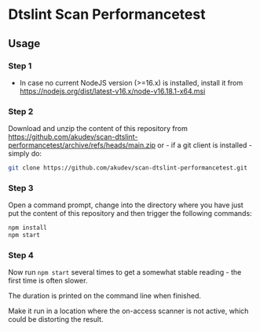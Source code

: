 # Dtslint Scan Performancetest

## Usage

### Step 1
- In case no current NodeJS version (>=16.x) is installed, install it from https://nodejs.org/dist/latest-v16.x/node-v16.18.1-x64.msi

### Step 2
Download and unzip the content of this repository from https://github.com/akudev/scan-dtslint-performancetest/archive/refs/heads/main.zip
or - if a git client is installed - simply do:
```sh
git clone https://github.com/akudev/scan-dtslint-performancetest.git
```

### Step 3
Open a command prompt, change into the directory where you have just put the content of this repository and then trigger the following commands:
```sh
npm install
npm start
```

### Step 4
Now run `npm start` several times to get a somewhat stable reading - the first time is often slower.

The duration is printed on the command line when finished.

Make it run in a location where the on-access scanner is not active, which could be distorting the result.